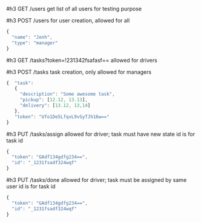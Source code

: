 #h3 GET /users
get list of all users for testing purpose

#h3 POST /users
for user creation, allowed for all

```javascript
{
  "name": "Jonh",
  "type": "manager"
}
```

#h3 GET /tasks?token=!231342fsafasf==
allowed for drivers

#h3 POST /tasks
task creation, only allowed for managers

```javascript
{  "task":
   {
     "description": "Some awesome task",
     "pickup": [12.12, 13.13],
     "delivery": [13.12, 13,14]
   },
   "token": "Ufo1De5LfqvL9vSyTJh16w=="
}
```

#h3 PUT /tasks/assign
allowed for driver; task must have new state
id is for task id

```javascript
{
  "token": "GAdf134gdfg234==",
  "id": "_1231fsadf324wqf"
}
```

#h3 PUT /tasks/done
allowed for driver; task must be assigned by same user
id is for task id

```javascript
{
  "token": "GAdf134gdfg234==",
  "id": "_1231fsadf324wqf"
}
```
